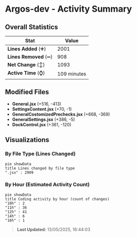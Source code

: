 # Argos-dev - Activity Summary 

## Overall Statistics

| Stat                   | Value                                                             |
| ---------------------- | ----------------------------------------------------------------- |
| **Lines Added** (➕)   | 2001                                          |
| **Lines Removed** (➖) | 908                                        |
| **Net Change** (↕)    | 1093                |
| **Active Time** (⌚)   | 109 minutes |


## Modified Files
- **General.jsx** (+516, -413)
- **SettingsContent.jsx** (+70, -1)
- **GeneralCostomizedPrechecks.jsx** (+668, -369)
- **GeneralSettings.jsx** (+386, -5)
- **DockControl.jsx** (+361, -120)

## Visualizations

### By File Type (Lines Changed)

```mermaid
pie showData
title Lines changed by file type
".jsx" : 2909
```

### By Hour (Estimated Activity Count)

```mermaid
pie showData
title Coding activity by hour (count of changes)
"10h" : 2
"11h" : 36
"12h" : 41
"14h" : 6
"16h" : 1
```


> **Last Updated:** 13/05/2025, 16:44:03
